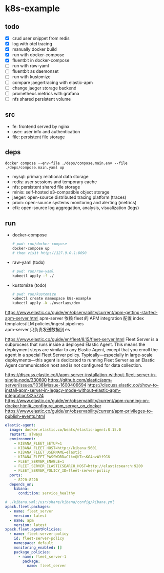 # k8s-example

## todo
* [x] crud user snippet from redis
* [x] log with otel tracing
* [x] manually docker build
* [x] run with docker-compose
* [x] fluentbit in docker-compose
* [ ] run with raw-yaml
* [ ] fluentbit as daemonset
* [ ] run with kustomize
* [ ] compare jaegertracing with elastic-apm
* [ ] change jaeger storage backend
* [ ] prometheus metrics with grafana
* [ ] nfs shared persistent volume

## src
* fe: frontend served by nginx
* user: user info and authentication
* file: persistent file storage

## deps
`docker compose --env-file ./deps/compose.main.env --file ./deps/compose.main.yaml up`
* mysql: primary relational data storage
* redis: user sessions and temporary cache
* nfs: persistent shared file storage
* minio: self-hosted s3-compatible object storage
* jaeger: open-source distributed tracing platform (traces)
* prom: open-source systems monitoring and alerting (metrics)
* efk: open-source log aggregation, analysis, visualization (logs)

## run
* docker-compose
  ```sh
  # pwd: run/docker-compose
  docker-compose up
  # then visit http://127.0.0.1:8090
  ```
* raw-yaml (todo)
  ```sh
  # pwd: run/raw-yaml
  kubectl apply -f ./
  ```
* kustomize (todo)
  ```sh
  # pwd: run/kustomize
  kubectl create namespace k8s-example
  kubectl apply -k ./overlays/dev
  ```

https://www.elastic.co/guide/en/observability/current/apm-getting-started-apm-server.html
apm-server 依赖 fleet 的 APM integration 配置 index templates/ILM policies/ingest pipelines  
apm-server 只负责发送数据到 es

https://www.elastic.co/guide/en/fleet/8.15/fleet-server.html
Fleet Server is a subprocess that runs inside a deployed Elastic Agent. This means the deployment steps are similar to any Elastic Agent, except that you enroll the agent in a special Fleet Server policy. Typically—​especially in large-scale deployments—​this agent is dedicated to running Fleet Server as an Elastic Agent communication host and is not configured for data collection.

https://discuss.elastic.co/t/apm-server-installation-without-fleet-server-in-single-node/330600
https://github.com/elastic/apm-server/issues/10361#issue-1600406694
https://discuss.elastic.co/t/how-to-install-apm-server-in-legacy-mode-without-elastic-apm-integration/325724
https://www.elastic.co/guide/en/observability/current/apm-running-on-docker.html#_configure_apm_server_on_docker
https://www.elastic.co/guide/en/observability/current/apm-privileges-to-publish-events.html

```yaml
elastic-agent:
  image: docker.elastic.co/beats/elastic-agent:8.15.0
  restart: always
  environment:
    - KIBANA_FLEET_SETUP=1
    - KIBANA_FLEET_HOST=http://kibana:5601
    - KIBANA_FLEET_USERNAME=elastic
    - KIBANA_FLEET_PASSWORD=ClkmQKTesKG4ozWYf9G6
    - FLEET_SERVER_ENABLE=1
    - FLEET_SERVER_ELASTICSEARCH_HOST=http://elasticsearch:9200
    - FLEET_SERVER_POLICY_ID=fleet-server-policy
  ports:
    - 8220:8220
  depends_on:
    kibana:
      condition: service_healthy

# ./kibana.yml:/usr/share/kibana/config/kibana.yml
xpack.fleet.packages:
  - name: fleet_server
    version: latest
  - name: apm
    version: latest
xpack.fleet.agentPolicies:
  - name: fleet-server-policy
    id: fleet-server-policy
    namespace: default
    monitoring_enabled: []
    package_policies:
      - name: fleet_server-1
        package:
          name: fleet_server
```
